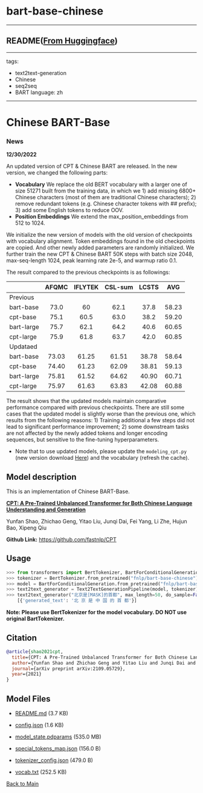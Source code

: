 
# bart-base-chinese
---


## README([From Huggingface](https://huggingface.co/fnlp/bart-base-chinese))

---
tags:
- text2text-generation
- Chinese
- seq2seq
- BART
language: zh
---
# Chinese BART-Base

### News

**12/30/2022**

An updated version of CPT & Chinese BART are released. In the new version, we changed the following parts:

- **Vocabulary** We replace the old BERT vocabulary with a larger one of size 51271 built from the training data, in which we 1) add missing 6800+ Chinese characters (most of them are traditional Chinese characters); 2) remove redundant tokens (e.g.  Chinese character tokens with ## prefix); 3) add some English tokens to reduce OOV.
- **Position Embeddings** We extend the max_position_embeddings from 512 to 1024.

We initialize the new version of models with the old version of checkpoints with vocabulary alignment. Token embeddings found in the old checkpoints are copied. And other newly added parameters are randomly initialized. We further train the new CPT & Chinese BART 50K steps with batch size 2048, max-seq-length 1024, peak learning rate 2e-5, and warmup ratio 0.1.

The result compared to the previous checkpoints is as followings:

|            | AFQMC | IFLYTEK | CSL-sum | LCSTS |  AVG  |
| :--------- | :---: | :-----: | :-----: | :---: | :---: |
| Previous   |      |        |        |      |      |
| bart-base  | 73.0 |   60   |  62.1  | 37.8 | 58.23 |
| cpt-base   | 75.1 |  60.5  |  63.0  | 38.2 | 59.20 |
| bart-large | 75.7 |  62.1  |  64.2  | 40.6 | 60.65 |
| cpt-large  | 75.9 |  61.8  |  63.7  | 42.0 | 60.85 |
| Updataed   |      |        |        |      |      |
| bart-base  | 73.03 |  61.25  |  61.51  | 38.78 | 58.64 |
| cpt-base   | 74.40 |  61.23  |  62.09  | 38.81 | 59.13 |
| bart-large | 75.81 |  61.52  |  64.62  | 40.90 | 60.71 |
| cpt-large  | 75.97 |  61.63  |  63.83  | 42.08 | 60.88 |

The result shows that the updated models maintain comparative performance compared with previous checkpoints. There are still some cases that the updated model is slightly worse than the previous one, which results from the following reasons: 1) Training additional a few steps did not lead to significant performance improvement; 2) some downstream tasks are not affected by the newly added tokens and longer encoding sequences, but sensitive to the fine-tuning hyperparameters.

- Note that to use updated models, please update the  `modeling_cpt.py` (new version download [Here](https://github.com/fastnlp/CPT/blob/master/finetune/modeling_cpt.py)) and the vocabulary (refresh the cache).

## Model description

This is an implementation of Chinese BART-Base.

[**CPT: A Pre-Trained Unbalanced Transformer for Both Chinese Language Understanding and Generation**](https://arxiv.org/pdf/2109.05729.pdf)

Yunfan Shao, Zhichao Geng, Yitao Liu, Junqi Dai, Fei Yang, Li Zhe, Hujun Bao, Xipeng Qiu

**Github Link:** https://github.com/fastnlp/CPT

## Usage

```python
>>> from transformers import BertTokenizer, BartForConditionalGeneration, Text2TextGenerationPipeline
>>> tokenizer = BertTokenizer.from_pretrained("fnlp/bart-base-chinese")
>>> model = BartForConditionalGeneration.from_pretrained("fnlp/bart-base-chinese")
>>> text2text_generator = Text2TextGenerationPipeline(model, tokenizer)  
>>> text2text_generator("北京是[MASK]的首都", max_length=50, do_sample=False)
    [{'generated_text': '北 京 是 中 国 的 首 都'}]
```

**Note: Please use BertTokenizer for the model vocabulary. DO NOT use original BartTokenizer.**

## Citation

```bibtex
@article{shao2021cpt,
  title={CPT: A Pre-Trained Unbalanced Transformer for Both Chinese Language Understanding and Generation}, 
  author={Yunfan Shao and Zhichao Geng and Yitao Liu and Junqi Dai and Fei Yang and Li Zhe and Hujun Bao and Xipeng Qiu},
  journal={arXiv preprint arXiv:2109.05729},
  year={2021}
}
```




## Model Files

- [README.md](https://paddlenlp.bj.bcebos.com/models/community/fnlp/bart-base-chinese/README.md) (3.7 KB)

- [config.json](https://paddlenlp.bj.bcebos.com/models/community/fnlp/bart-base-chinese/config.json) (1.6 KB)

- [model_state.pdparams](https://paddlenlp.bj.bcebos.com/models/community/fnlp/bart-base-chinese/model_state.pdparams) (535.0 MB)

- [special_tokens_map.json](https://paddlenlp.bj.bcebos.com/models/community/fnlp/bart-base-chinese/special_tokens_map.json) (156.0 B)

- [tokenizer_config.json](https://paddlenlp.bj.bcebos.com/models/community/fnlp/bart-base-chinese/tokenizer_config.json) (479.0 B)

- [vocab.txt](https://paddlenlp.bj.bcebos.com/models/community/fnlp/bart-base-chinese/vocab.txt) (252.5 KB)


[Back to Main](../../)
